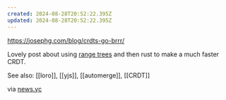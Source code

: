 ```yaml
---
created: 2024-08-28T20:52:22.395Z
updated: 2024-08-28T20:52:22.395Z
---
```

https://josephg.com/blog/crdts-go-brrr/

Lovely post about using [range trees](https://en.wikipedia.org/wiki/Range_tree) and then rust to make a much faster CRDT.

See also: [[loro]], [[yjs]], [[automerge]], [[CRDT]]

via [news.yc](https://news.ycombinator.com/item?id=33903563)